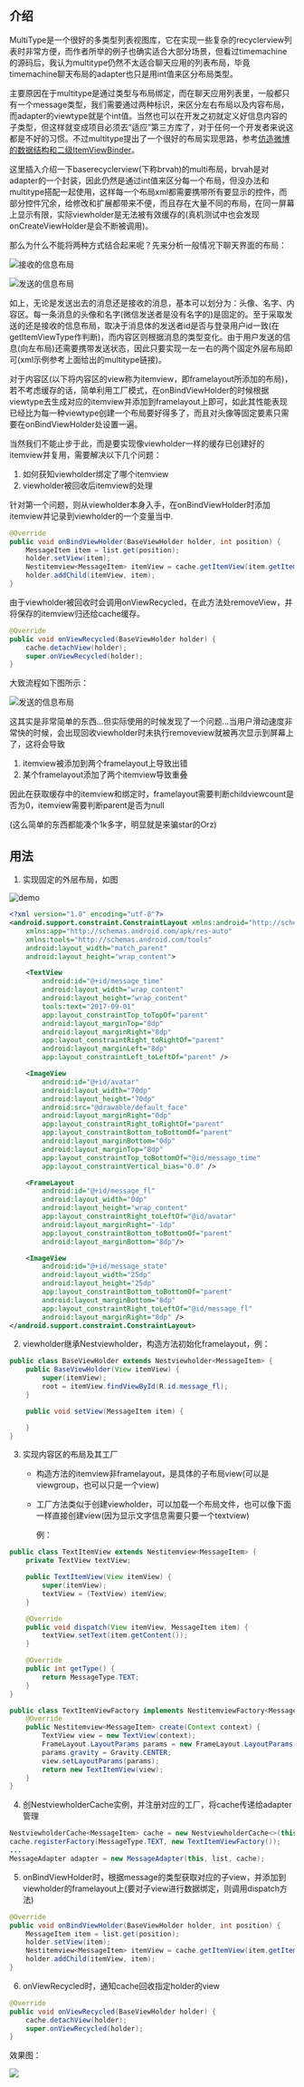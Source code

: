 ## 介绍

MultiType是一个很好的多类型列表视图库，它在实现一些复杂的recyclerview列表时非常方便，而作者所举的例子也确实适合大部分场景，但看过timemachine的源码后，我认为multitype仍然不太适合聊天应用的列表布局，毕竟timemachine聊天布局的adapter也只是用int值来区分布局类型。

主要原因在于multitype是通过类型与布局绑定，而在聊天应用列表里，一般都只有一个message类型，我们需要通过两种标识，来区分左右布局以及内容布局，而adapter的viewtype就是个int值。当然也可以在开发之初就定义好信息内容的子类型，但这样就变成项目必须去“适应”第三方库了，对于任何一个开发者来说这都是不好的习惯。不过multitype提出了一个很好的布局实现思路，参考[仿造微博的数据结构和二级ItemViewBinder](http://drakeet.me/multitype/#更多示例)。

<!-- more -->

这里插入介绍一下baserecyclerview(下称brvah)的multi布局，brvah是对adapter的一个封装，因此仍然是通过int值来区分每一个布局，但没办法和multitype搭配一起使用，这样每一个布局xml都需要携带所有要显示的控件，而部分控件冗余，给修改和扩展都带来不便，而且存在大量不同的布局，在同一屏幕上显示有限，实际viewholder是无法被有效缓存的(真机测试中也会发现onCreateViewHolder是会不断被调用)。

那么为什么不能将两种方式结合起来呢？先来分析一般情况下聊天界面的布局：

![接收的信息布局](https://github.com/pye52/Nestviewholder/blob/master/img/receive.png?raw=true)

![发送的信息布局](https://github.com/pye52/Nestviewholder/blob/master/img/send.png?raw=true)

如上，无论是发送出去的消息还是接收的消息，基本可以划分为：头像、名字、内容区。每一条消息的头像和名字(微信发送者是没有名字的)是固定的。至于采取发送的还是接收的信息布局，取决于消息体的发送者id是否与登录用户id一致(在getItemViewType作判断)，而内容区则根据消息的类型变化。由于用户发送的信息(向左布局)还需要携带发送状态，因此只要实现一左一右的两个固定外层布局即可(xml示例参考上面给出的multitype链接)。

对于内容区(以下将内容区的view称为itemview，即framelayout所添加的布局)，若不考虑缓存的话，简单利用工厂模式，在onBindViewHolder的时候根据viewtype去生成对应的itemview并添加到framelayout上即可，如此其性能表现已经比为每一种viewtype创建一个布局要好得多了，而且对头像等固定要素只需要在onBindViewHolder处设置一遍。

当然我们不能止步于此，而是要实现像viewholder一样的缓存已创建好的itemview并复用，需要解决以下几个问题：

1. 如何获知viewholder绑定了哪个itemview
2. viewholder被回收后itemview的处理

针对第一个问题，则从viewholder本身入手，在onBindViewHolder时添加itemview并记录到viewholder的一个变量当中.

```java
@Override
public void onBindViewHolder(BaseViewHolder holder, int position) {
    MessageItem item = list.get(position);
    holder.setView(item);
    Nestitemview<MessageItem> itemView = cache.getItemView(item.getItemType(), holder);
    holder.addChild(itemView, item);
}
```

由于viewholder被回收时会调用onViewRecycled，在此方法处removeView，并将保存的itemview归还给cache缓存。

```java
@Override
public void onViewRecycled(BaseViewHolder holder) {
    cache.detachView(holder);
    super.onViewRecycled(holder);
}
```

大致流程如下图所示：

![发送的信息布局](https://github.com/pye52/Nestviewholder/blob/master/img/nestviewholder.png?raw=true)

这其实是非常简单的东西…但实际使用的时候发现了一个问题…当用户滑动速度非常快的时候，会出现回收viewholder时未执行removeview就被再次显示到屏幕上了，这将会导致

1. itemview被添加到两个framelayout上导致出错
2. 某个framelayout添加了两个itemview导致重叠

因此在获取缓存中的itemview和绑定时，framelayout需要判断childviewcount是否为0，itemview需要判断parent是否为null

(这么简单的东西都能凑个1k多字，明显就是来骗star的Orz)

## 用法

1. 实现固定的外层布局，如图


![demo](https://github.com/pye52/Nestviewholder/blob/master/img/demo_xml.png?raw=true)


```xml
<?xml version="1.0" encoding="utf-8"?>
<android.support.constraint.ConstraintLayout xmlns:android="http://schemas.android.com/apk/res/android"
    xmlns:app="http://schemas.android.com/apk/res-auto"
    xmlns:tools="http://schemas.android.com/tools"
    android:layout_width="match_parent"
    android:layout_height="wrap_content">

    <TextView
        android:id="@+id/message_time"
        android:layout_width="wrap_content"
        android:layout_height="wrap_content"
        tools:text="2017-09-01"
        app:layout_constraintTop_toTopOf="parent"
        android:layout_marginTop="8dp"
        android:layout_marginRight="8dp"
        app:layout_constraintRight_toRightOf="parent"
        android:layout_marginLeft="8dp"
        app:layout_constraintLeft_toLeftOf="parent" />

    <ImageView
        android:id="@+id/avatar"
        android:layout_width="70dp"
        android:layout_height="70dp"
        android:src="@drawable/default_face"
        android:layout_marginRight="0dp"
        app:layout_constraintRight_toRightOf="parent"
        app:layout_constraintBottom_toBottomOf="parent"
        android:layout_marginBottom="0dp"
        android:layout_marginTop="8dp"
        app:layout_constraintTop_toBottomOf="@id/message_time"
        app:layout_constraintVertical_bias="0.0" />

    <FrameLayout
        android:id="@+id/message_fl"
        android:layout_width="0dp"
        android:layout_height="wrap_content"
        app:layout_constraintRight_toLeftOf="@id/avatar"
        android:layout_marginRight="-1dp"
        app:layout_constraintBottom_toBottomOf="parent"
        android:layout_marginBottom="8dp"/>

    <ImageView
        android:id="@+id/message_state"
        android:layout_width="25dp"
        android:layout_height="25dp"
        app:layout_constraintBottom_toBottomOf="parent"
        android:layout_marginBottom="8dp"
        app:layout_constraintRight_toLeftOf="@id/message_fl"
        android:layout_marginRight="8dp" />
</android.support.constraint.ConstraintLayout>
```

2. viewholder继承Nestviewholder，构造方法初始化framelayout，例：

```java
public class BaseViewHolder extends Nestviewholder<MessageItem> {
    public BaseViewHolder(View itemView) {
        super(itemView);
        root = itemView.findViewById(R.id.message_fl);
    }

    public void setView(MessageItem item) {

    }
}
```

3. 实现内容区的布局及其工厂

   - 构造方法的itemview非framelayout，是具体的子布局view(可以是viewgroup，也可以只是一个view)

   - 工厂方法类似于创建viewholder，可以加载一个布局文件，也可以像下面一样直接创建view(因为显示文字信息需要只要一个textview)

     例：

```java
public class TextItemView extends Nestitemview<MessageItem> {
    private TextView textView;

    public TextItemView(View itemView) {
        super(itemView);
        textView = (TextView) itemView;
    }

    @Override
    public void dispatch(View itemView, MessageItem item) {
        textView.setText(item.getContent());
    }

    @Override
    public int getType() {
        return MessageType.TEXT;
    }
}

public class TextItemViewFactory implements NestitemviewFactory<MessageItem> {
    @Override
    public Nestitemview<MessageItem> create(Context context) {
        TextView view = new TextView(context);
        FrameLayout.LayoutParams params = new FrameLayout.LayoutParams(ViewGroup.LayoutParams.MATCH_PARENT, ViewGroup.LayoutParams.WRAP_CONTENT);
        params.gravity = Gravity.CENTER;
        view.setLayoutParams(params);
        return new TextItemView(view);
    }
}
```

4. 创NestviewholderCache实例，并注册对应的工厂，将cache传递给adapter管理

```java
NestviewholderCache<MessageItem> cache = new NestviewholderCache<>(this);
cache.registerFactory(MessageType.TEXT, new TextItemViewFactory());
...
MessageAdapter adapter = new MessageAdapter(this, list, cache);
```

5. onBindViewHolder时，根据message的类型获取对应的子view，并添加到viewholder的framelayout上(要对子view进行数据绑定，则调用dispatch方法)

```java
@Override
public void onBindViewHolder(BaseViewHolder holder, int position) {
    MessageItem item = list.get(position);
    holder.setView(item);
    Nestitemview<MessageItem> itemView = cache.getItemView(item.getItemType(), holder);
    holder.addChild(itemView, item);
}
```

6. onViewRecycled时，通知cache回收指定holder的view

```java
@Override
public void onViewRecycled(BaseViewHolder holder) {
    cache.detachView(holder);
    super.onViewRecycled(holder);
}
```

效果图：

![](https://github.com/pye52/Nestviewholder/blob/master/demo.png?raw=true)